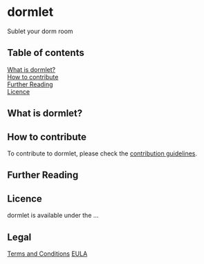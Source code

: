 # dormlet
Sublet your dorm room

## Table of contents
[What is dormlet?](#what-is-dormlet)  
[How to contribute](#how-to-contribute)  
[Further Reading](#further-reading)  
[Licence](#licence)  

## What is dormlet?


## How to contribute
To contribute to dormlet, please check the [contribution guidelines](.github/CONTRIBUTING.md).

## Further Reading


## Licence 
dormlet is available under the ...

## Legal
[Terms and Conditions](files/TC.md)
[EULA](files/EULA.md)

